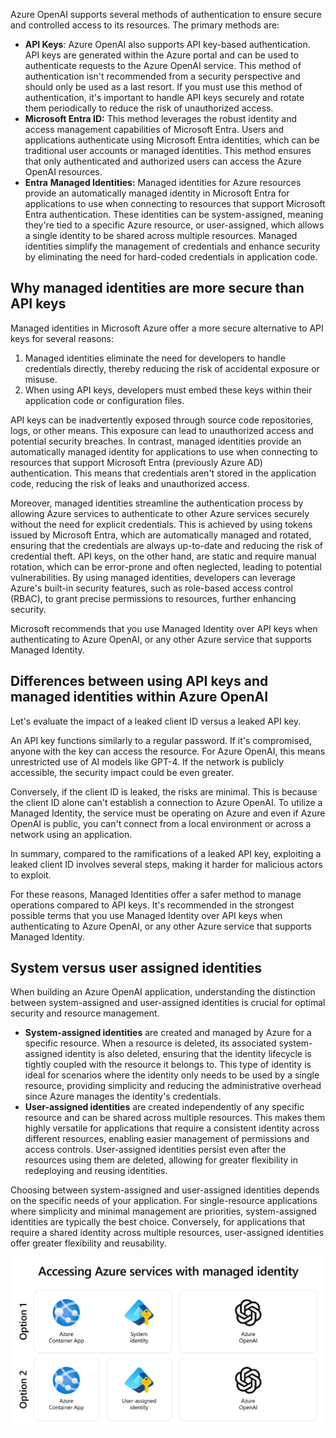 Azure OpenAI supports several methods of authentication to ensure secure and controlled access to its resources. The primary methods are:

- **API Keys**: Azure OpenAI also supports API key-based authentication. API keys are generated within the Azure portal and can be used to authenticate requests to the Azure OpenAI service. This method of authentication isn't recommended from a security perspective and should only be used as a last resort. If you must use this method of authentication, it's important to handle API keys securely and rotate them periodically to reduce the risk of unauthorized access.
- **Microsoft Entra ID:** This method leverages the robust identity and access management capabilities of Microsoft Entra. Users and applications authenticate using Microsoft Entra identities, which can be traditional user accounts or managed identities. This method ensures that only authenticated and authorized users can access the Azure OpenAI resources.
- **Entra** **Managed Identities:** Managed identities for Azure resources provide an automatically managed identity in Microsoft Entra for applications to use when connecting to resources that support Microsoft Entra authentication. These identities can be system-assigned, meaning they're tied to a specific Azure resource, or user-assigned, which allows a single identity to be shared across multiple resources. Managed identities simplify the management of credentials and enhance security by eliminating the need for hard-coded credentials in application code.

## Why managed identities are more secure than API keys

Managed identities in Microsoft Azure offer a more secure alternative to API keys for several reasons: 

1. Managed identities eliminate the need for developers to handle credentials directly, thereby reducing the risk of accidental exposure or misuse. 
1. When using API keys, developers must embed these keys within their application code or configuration files.

API keys can be inadvertently exposed through source code repositories, logs, or other means. This exposure can lead to unauthorized access and potential security breaches. In contrast, managed identities provide an automatically managed identity for applications to use when connecting to resources that support Microsoft Entra (previously Azure AD) authentication. This means that credentials aren't stored in the application code, reducing the risk of leaks and unauthorized access.

Moreover, managed identities streamline the authentication process by allowing Azure services to authenticate to other Azure services securely without the need for explicit credentials. This is achieved by using tokens issued by Microsoft Entra, which are automatically managed and rotated, ensuring that the credentials are always up-to-date and reducing the risk of credential theft. API keys, on the other hand, are static and require manual rotation, which can be error-prone and often neglected, leading to potential vulnerabilities. By using managed identities, developers can leverage Azure's built-in security features, such as role-based access control (RBAC), to grant precise permissions to resources, further enhancing security. 

Microsoft recommends that you use Managed Identity over API keys when authenticating to Azure OpenAI, or any other Azure service that supports Managed Identity.

## Differences between using API keys and managed identities within Azure OpenAI

Let's evaluate the impact of a leaked client ID versus a leaked API key.

An API key functions similarly to a regular password. If it's compromised, anyone with the key can access the resource. For Azure OpenAI, this means unrestricted use of AI models like GPT-4. If the network is publicly accessible, the security impact could be even greater.

Conversely, if the client ID is leaked, the risks are minimal. This is because the client ID alone can't establish a connection to Azure OpenAI. To utilize a Managed Identity, the service must be operating on Azure and even if Azure OpenAI is public, you can't connect from a local environment or across a network using an application.

In summary, compared to the ramifications of a leaked API key, exploiting a leaked client ID involves several steps, making it harder for malicious actors to exploit. 

For these reasons, Managed Identities offer a safer method to manage operations compared to API keys. It's recommended in the strongest possible terms that you use Managed Identity over API keys when authenticating to Azure OpenAI, or any other Azure service that supports Managed Identity.

## System versus user assigned identities

When building an Azure OpenAI application, understanding the distinction between system-assigned and user-assigned identities is crucial for optimal security and resource management.

- **System-assigned identities** are created and managed by Azure for a specific resource. When a resource is deleted, its associated system-assigned identity is also deleted, ensuring that the identity lifecycle is tightly coupled with the resource it belongs to. This type of identity is ideal for scenarios where the identity only needs to be used by a single resource, providing simplicity and reducing the administrative overhead since Azure manages the identity's credentials.
- **User-assigned identities** are created independently of any specific resource and can be shared across multiple resources. This makes them highly versatile for applications that require a consistent identity across different resources, enabling easier management of permissions and access controls. User-assigned identities persist even after the resources using them are deleted, allowing for greater flexibility in redeploying and reusing identities.

Choosing between system-assigned and user-assigned identities depends on the specific needs of your application. For single-resource applications where simplicity and minimal management are priorities, system-assigned identities are typically the best choice. Conversely, for applications that require a shared identity across multiple resources, user-assigned identities offer greater flexibility and reusability.

![Diagram showing diffferent managed identity options.](../media/managed-identity-options.png)
